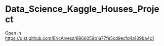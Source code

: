 # Data_Science_Kaggle_Houses_Project
Open in https://gist.github.com/EricAlvesz/8866059b1a77fe5cd9ecfd4a139ba4c1
